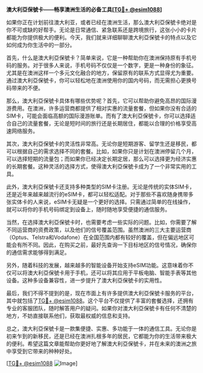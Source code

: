 **澳大利亞保號卡——畅享澳洲生活的必备工具[[TG💪+ @esim1088](https://t.me/s/esim1088)]**

如果你正在计划前往澳大利亚，或者已经在澳洲生活，那么澳大利亞保號卡绝对是你不可或缺的好帮手。无论是日常通信、紧急联系还是跨境旅行，这张小小的卡片都能为你提供极大的便利。今天，我们就来详细聊聊澳大利亞保號卡的特点以及它如何成为你生活中的一部分。

首先，什么是澳大利亞保號卡？简单来说，它是一种帮助你在澳洲保持原有手机号码的服务。对于很多人来说，手机号码不仅仅是一个数字，更是一种身份的象征。尤其是在澳洲这样一个多元文化融合的地方，保留原有的联系方式显得尤为重要。通过澳大利亞保號卡，你可以轻松地在澳洲使用你的国内号码，而无需担心更换号码带来的不便。

那么，澳大利亞保號卡具体有哪些优势呢？首先，它可以帮助你避免高昂的国际漫游费用。在澳洲，许多运营商都提供了相对实惠的流量套餐，但如果你没有合适的SIM卡，可能会面临高额的国际漫游账单。而有了澳大利亞保號卡，你可以选择适合自己的流量套餐，无论是短时间的旅行还是长期居住，都能以合理的价格享受高速网络服务。

其次，澳大利亞保號卡的灵活性非常高。无论你是短期游客、留学生还是移民，都可以根据自己的需求选择不同的套餐。比如，如果你只是计划在澳洲停留几个月，可以选择短期的流量包；而如果你已经决定长期定居，那么可以选择更为经济实惠的长期套餐。这种灵活的选择方式，使得澳大利亞保號卡成为了一个非常实用的工具。

此外，澳大利亞保號卡还支持多种类型的SIM卡注册。无论是传统的实体SIM卡，还是近年来越来越流行的eSIM卡，都可以轻松适配。对于那些不喜欢随身携带多张实体卡的人来说，eSIM卡无疑是一个更好的选择。只需通过简单的在线操作，就可以将你的手机号码绑定到设备上，随时随地享受便捷的通信服务。

当然，在选择澳大利亞保號卡时，也需要考虑一些实际的问题。比如，你需要了解不同运营商的资费政策，以及他们的信号覆盖范围。虽然澳洲的三大主要运营商（Optus、Telstra和Vodafone）在全国范围内都有较好的覆盖，但在偏远地区可能会有所不同。因此，在购买之前，最好先查询一下目标地区的信号情况，确保你的通信需求能够得到满足。

另外，随着科技的发展，越来越多的智能设备开始支持eSIM功能。这意味着你不仅可以将澳大利亞保號卡用于手机，还可以将其应用于平板电脑、智能手表等其他设备。这种多设备兼容性，进一步提升了澳大利亞保號卡的实用性。

最后，我们不得不提到的是，现在市面上有许多提供澳大利亞保號卡服务的平台，其中就包括了[TG💪+ @esim1088](https://t.me/s/esim1088)。这个平台不仅提供了丰富的套餐选择，还拥有专业的客服团队，随时解答用户的疑问。如果你对澳大利亞保號卡有任何不清楚的地方，不妨直接联系他们，获取最权威的信息和支持。

总之，澳大利亞保號卡是一款集便捷、实惠、多功能于一体的通信工具。无论你是初来乍到的新移民，还是已经在澳洲扎根多年的居民，它都能为你的生活带来极大的便利。希望这篇文章能帮助你更好地了解澳大利亞保號卡，并在未来的澳洲之旅中享受到它带来的种种好处。

[[TG💪+ @esim1088](https://t.me/s/esim1088) ![Image](https://i.postimg.cc/4NQfJmqS/Snipaste-2025-05-13-00-14-12.png)]